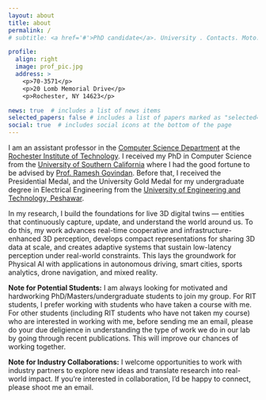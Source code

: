```yaml
---
layout: about
title: about
permalink: /
# subtitle: <a href='#'>PhD candidate</a>. University . Contacts. Moto. Etc.

profile:
  align: right
  image: prof_pic.jpg
  address: >
    <p>70-3571</p>
    <p>20 Lomb Memorial Drive</p>
    <p>Rochester, NY 14623</p>

news: true  # includes a list of news items
selected_papers: false # includes a list of papers marked as "selected={true}"
social: true  # includes social icons at the bottom of the page
---
```


I am an assistant professor in the [Computer Science Department](https://www.rit.edu/computing/department-computer-science) at the [Rochester Institute of Technology](https://www.rit.edu/). I received my PhD in Computer Science from the [University of Southern California](https://www.usc.edu/) where I had the good fortune to be advised by [Prof. Ramesh Govindan](https://govindan.usc.edu/). Before that, I received the Presidential Medal, and the University Gold Medal for my undergraduate degree in Electrical Engineering from the [University of Engineering and Technology, Peshawar](https://www.uetpeshawar.edu.pk/).

In my research, I build the foundations for live 3D digital twins — entities that continuously capture, update, and understand the world around us. To do this, my work advances real-time cooperative and infrastructure-enhanced 3D perception, develops compact representations for sharing 3D data at scale, and creates adaptive systems that sustain low-latency perception under real-world constraints. This lays the groundwork for Physical AI with applications in autonomous driving, smart cities, sports analytics, drone navigation, and mixed reality.

**Note for Potential Students:** I am always looking for motivated and hardworking PhD/Masters/undergraduate students to join my group. For RIT students, I prefer working with students who have taken a course with me. For other students (including RIT students who have not taken my course) who are interested in working with me, before sending me an email, please do your due deligience in understanding the type of work we do in our lab by going through recent publications. This will improve our chances of working together.

**Note for Industry Collaborations:**
I welcome opportunities to work with industry partners to explore new ideas and translate research into real-world impact. If you’re interested in collaboration, I’d be happy to connect, please shoot me an email.
